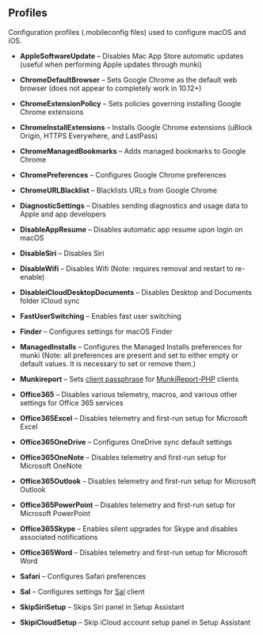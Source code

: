 ## Profiles

Configuration profiles (.mobileconfig files) used to configure macOS and iOS.


* **AppleSoftwareUpdate** – Disables Mac App Store automatic updates (useful when performing Apple updates through munki)

* **ChromeDefaultBrowser** – Sets Google Chrome as the default web browser (does not appear to completely work in 10.12+)

* **ChromeExtensionPolicy** – Sets policies governing installing Google Chrome extensions

* **ChromeInstallExtensions** – Installs Google Chrome extensions (uBlock Origin, HTTPS Everywhere, and LastPass)

* **ChromeManagedBookmarks** – Adds managed bookmarks to Google Chrome

* **ChromePreferences** – Configures Google Chrome preferences

* **ChromeURLBlacklist** – Blacklists URLs from Google Chrome

* **DiagnosticSettings** – Disables sending diagnostics and usage data to Apple and app developers

* **DisableAppResume** – Disables automatic app resume upon login on macOS

* **DisableSiri** – Disables Siri

* **DisableWifi** – Disables Wifi (Note: requires removal and restart to re-enable)

* **DisableiCloudDesktopDocuments** – Disables Desktop and Documents folder iCloud sync

* **FastUserSwitching** – Enables fast user switching

* **Finder** – Configures settings for macOS Finder

* **ManagedInstalls** – Configures the Managed Installs preferences for munki (Note: all preferences are present and set to either empty or default values. It is necessary to set or remove them.)

* **Munkireport** – Sets [client passphrase](https://github.com/munkireport/munkireport-php/wiki/Client-passphrase) for [MunkiReport-PHP](https://github.com/munkireport/munkireport-php) clients

* **Office365** – Disables various telemetry, macros, and various other settings for Office 365 services

* **Office365Excel** – Disables telemetry and first-run setup for Microsoft Excel

* **Office365OneDrive** – Configures OneDrive sync default settings

* **Office365OneNote** – Disables telemetry and first-run setup for Microsoft OneNote

* **Office365Outlook** – Disables telemetry and first-run setup for Microsoft Outlook

* **Office365PowerPoint** – Disables telemetry and first-run setup for Microsoft PowerPoint

* **Office365Skype** – Enables silent upgrades for Skype and disables associated notifications

* **Office365Word** – Disables telemetry and first-run setup for Microsoft Word

* **Safari** – Configures Safari preferences

* **Sal** – Configures settings for [Sal](https://github.com/salopensource/sal) client

* **SkipSiriSetup** – Skips Siri panel in Setup Assistant

* **SkipiCloudSetup** – Skip iCloud account setup panel in Setup Assistant
